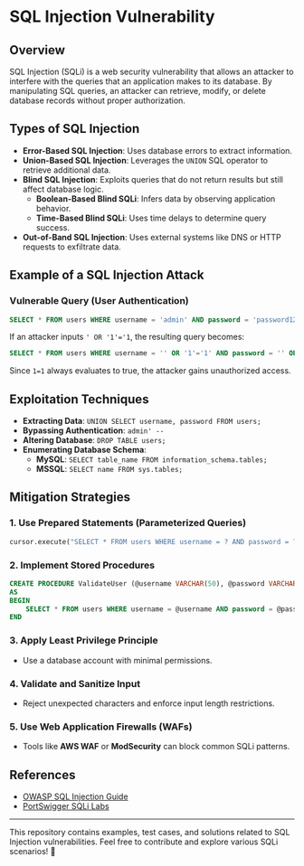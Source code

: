 # SQL Injection Vulnerability

## Overview
SQL Injection (SQLi) is a web security vulnerability that allows an attacker to interfere with the queries that an application makes to its database. By manipulating SQL queries, an attacker can retrieve, modify, or delete database records without proper authorization.

## Types of SQL Injection
- **Error-Based SQL Injection**: Uses database errors to extract information.
- **Union-Based SQL Injection**: Leverages the `UNION` SQL operator to retrieve additional data.
- **Blind SQL Injection**: Exploits queries that do not return results but still affect database logic.
  - **Boolean-Based Blind SQLi**: Infers data by observing application behavior.
  - **Time-Based Blind SQLi**: Uses time delays to determine query success.
- **Out-of-Band SQL Injection**: Uses external systems like DNS or HTTP requests to exfiltrate data.

## Example of a SQL Injection Attack
### Vulnerable Query (User Authentication)
```sql
SELECT * FROM users WHERE username = 'admin' AND password = 'password123';
```
If an attacker inputs `' OR '1'='1`, the resulting query becomes:
```sql
SELECT * FROM users WHERE username = '' OR '1'='1' AND password = '' OR '1'='1';
```
Since `1=1` always evaluates to true, the attacker gains unauthorized access.

## Exploitation Techniques
- **Extracting Data**: `UNION SELECT username, password FROM users;`
- **Bypassing Authentication**: `admin' --`
- **Altering Database**: `DROP TABLE users;`
- **Enumerating Database Schema**:
  - **MySQL**: `SELECT table_name FROM information_schema.tables;`
  - **MSSQL**: `SELECT name FROM sys.tables;`

## Mitigation Strategies
### 1. Use Prepared Statements (Parameterized Queries)
```python
cursor.execute("SELECT * FROM users WHERE username = ? AND password = ?", (username, password))
```

### 2. Implement Stored Procedures
```sql
CREATE PROCEDURE ValidateUser (@username VARCHAR(50), @password VARCHAR(50))
AS
BEGIN
    SELECT * FROM users WHERE username = @username AND password = @password;
END
```

### 3. Apply Least Privilege Principle
- Use a database account with minimal permissions.

### 4. Validate and Sanitize Input
- Reject unexpected characters and enforce input length restrictions.

### 5. Use Web Application Firewalls (WAFs)
- Tools like **AWS WAF** or **ModSecurity** can block common SQLi patterns.

## References
- [OWASP SQL Injection Guide](https://owasp.org/www-community/attacks/SQL_Injection)
- [PortSwigger SQLi Labs](https://portswigger.net/web-security/sql-injection)

---
This repository contains examples, test cases, and solutions related to SQL Injection vulnerabilities. Feel free to contribute and explore various SQLi scenarios! 🚀

